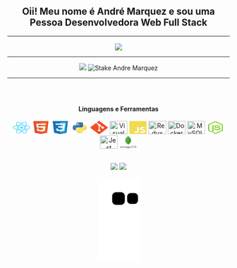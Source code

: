 <h2 align="center">Oii! Meu nome é André Marquez e sou uma Pessoa Desenvolvedora Web Full Stack</h2>
 <hr>
 
<div align="center">
  <a href="https://www.linkedin.com/in/andremarqquez/" title="Clique para visitar meu linkedin 🤓 "> <img align="center" height="590em" src="https://raw.githubusercontent.com/gist/andremarquezz/4f4f1fab06a2fb111276a8541904149c/raw/3d7ae100856dcf6d9916fc34897824b39582d670/githubcard.svg"/></a>
  <div align="center">
  <hr>
   <img height="180em" src="https://github-readme-stats.vercel.app/api/top-langs/?username=andremarquezz&layout=compact&langs_count=7&theme=dark"/>
     <img title="Streak Andre Marquez" width=396 src="https://github-readme-streak-stats.herokuapp.com/?user=andremarquezz&theme=dark&border=61dafb&hide_border=true" alt="Stake Andre Marquez" />
<!--     <img height="180em" src="https://github-readme-stats.vercel.app/api?username=andremarquezz&show_icons=true&theme=dark&include_all_commits=true&count_private=true"/> -->
  </div>
 <hr>
 <br>
   <section align="center" style="margin-top: 30px" style="display: inline_block">
   <h4>Linguagens e Ferramentas</h4
    <img align="center" title="JavaScript" alt="Jey-Js" height="30" width="40" src="https://raw.githubusercontent.com/devicons/devicon/master/icons/javascript/javascript-plain.svg">
      <img title="React" alt="Jey-React" height="30" width="40" src="https://raw.githubusercontent.com/devicons/devicon/master/icons/react/react-original.svg">
      <img title="HTML5" alt="Jey-HTML" height="30" width="40" src="https://raw.githubusercontent.com/devicons/devicon/master/icons/html5/html5-original.svg">
      <img title="CSS3" alt="Jey-CSS" height="30" width="40" src="https://raw.githubusercontent.com/devicons/devicon/master/icons/css3/css3-original.svg">
      <img title="Python" alt="Jey-Python" height="30" width="40" src="https://raw.githubusercontent.com/devicons/devicon/master/icons/python/python-original.svg">
      <img title="GIT" height="30" width="40" src="https://raw.githubusercontent.com/devicons/devicon/master/icons/git/git-original.svg"/> 
      <img title="Visual Studio Code" height="30" width="40" src="https://cdn.jsdelivr.net/gh/devicons/devicon/icons/vscode/vscode-original.svg" />
      <img title="JavaScript" height="30" width="40" src="https://raw.githubusercontent.com/devicons/devicon/master/icons/javascript/javascript-plain.svg">
      <img title="Redux" height="30" width="40" src="https://cdn.jsdelivr.net/gh/devicons/devicon/icons/redux/redux-original.svg"/>
      <img title="Docker" height="30" width="40" src="https://cdn.jsdelivr.net/gh/devicons/devicon/icons/docker/docker-plain-wordmark.svg"/>
      <img title="MySQL" height="30" width="40" src="https://cdn.jsdelivr.net/gh/devicons/devicon/icons/mysql/mysql-plain-wordmark.svg"/>
      <img title="NodeJS" height="30" width="40" src="https://raw.githubusercontent.com/devicons/devicon/master/icons/nodejs/nodejs-original.svg">
      <img title="Jest" height="30" width="40" src="https://cdn.jsdelivr.net/gh/devicons/devicon/icons/jest/jest-plain.svg" />
      <img title="MongoDB" height="30" width="40" src="https://raw.githubusercontent.com/devicons/devicon/master/icons/mongodb/mongodb-original-wordmark.svg"/>
<!--     <img align="right" alt="Jey-pic" height="150" style="border-radius:50px;" src="https://c.tenor.com/pO0g22gxK9IAAAAC/pegando-fogo.gif"> -->
   </section>
  
  ##
  
  <div> 
  <a href = "mailto:andre.marqquez@gmail.com" title="Email - Clique para entrar em contato"><img src="https://img.shields.io/badge/-Gmail-%23333?style=for-the-badge&logo=gmail&logoColor=white" target="_blank"></a>
  <a href="https://www.linkedin.com/in/andremarqquez/" title="Linkedin - Clique para acessar" target="_blank"><img src="https://img.shields.io/badge/-LinkedIn-%230077B5?style=for-the-badge&logo=linkedin&logoColor=white" target="_blank"></a> 
 
</div>
  
 ![Snake animation](https://github.com/andremarquezz/andremarquezz/blob/output/github-contribution-grid-snake.svg)
